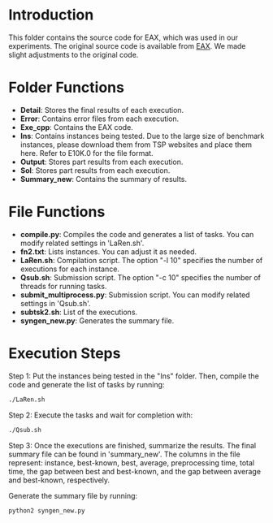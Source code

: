 # Introduction

This folder contains the source code for EAX, which was used in our experiments. The original source code is available from [EAX](https://github.com/nagata-yuichi/GA-EAX/tree/main/GA_EAX_1.0). We made slight adjustments to the original code.

# Folder Functions

- **Detail**: Stores the final results of each execution.
- **Error**: Contains error files from each execution.
- **Exe_cpp**: Contains the EAX code.
- **Ins**: Contains instances being tested. Due to the large size of benchmark instances, please download them from TSP websites and place them here. Refer to E10K.0 for the file format.
- **Output**: Stores part results from each execution.
- **Sol**: Stores part results from each execution.
- **Summary_new**: Contains the summary of results.

# File Functions

- **compile.py**: Compiles the code and generates a list of tasks. You can modify related settings in 'LaRen.sh'.
- **fn2.txt**: Lists instances. You can adjust it as needed.
- **LaRen.sh**: Compilation script. The option "-l 10" specifies the number of executions for each instance.
- **Qsub.sh**: Submission script. The option "-c 10" specifies the number of threads for running tasks.
- **submit_multiprocess.py**: Submission script. You can modify related settings in 'Qsub.sh'.
- **subtsk2.sh**: List of the executions.
- **syngen_new.py**: Generates the summary file.

# Execution Steps

Step 1: Put the instances being tested in the "Ins" folder. Then, compile the code and generate the list of tasks by running:

```bash
./LaRen.sh
```

Step 2: Execute the tasks and wait for completion with:

```bash
./Qsub.sh
```

Step 3: Once the executions are finished, summarize the results. The final summary file can be found in 'summary_new'. The columns in the file represent: instance, best-known, best, average, preprocessing time, total time, the gap between best and best-known, and the gap between average and best-known, respectively.

Generate the summary file by running:

```bash
python2 syngen_new.py
```
